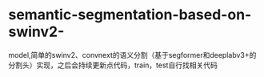 # semantic-segmentation-based-on-swinv2-
model,简单的swinv2、convnext的语义分割（基于segformer和deeplabv3+的分割头）实现，之后会持续更新点代码，train，test自行找相关代码
